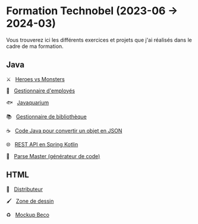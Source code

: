 # Formation Technobel (2023-06 → 2024-03)

Vous trouverez ici les différents exercices et projets que j'ai réalisés dans le cadre de ma formation.

## Java

⚔️ &nbsp; [Heroes vs Monsters](https://github.com/NathanGeisbusch/formation-technobel/tree/heroes_vs_monsters)

💼 &nbsp; [Gestionnaire d'employés](https://github.com/NathanGeisbusch/formation-technobel/tree/employees)

🐟 &nbsp; [Javaquarium](https://github.com/NathanGeisbusch/formation-technobel/tree/aquarium)

📚 &nbsp; [Gestionnaire de bibliothèque](https://github.com/NathanGeisbusch/formation-technobel/tree/bibliotheque)

☕ &nbsp; [Code Java pour convertir un objet en JSON](https://github.com/NathanGeisbusch/formation-technobel/tree/json)

🌐 &nbsp; [REST API en Spring Kotlin](https://github.com/NathanGeisbusch/formation-technobel/tree/playzone-backend)

📄 &nbsp; [Parse Master (générateur de code)](https://github.com/NathanGeisbusch/formation-technobel/tree/parse-master)

## HTML

🍬 &nbsp; [Distributeur](https://github.com/NathanGeisbusch/formation-technobel/tree/distributeur)

🖌️ &nbsp; [Zone de dessin](https://github.com/NathanGeisbusch/formation-technobel/tree/drawing-canvas)

♻️ &nbsp; [Mockup Beco](https://github.com/NathanGeisbusch/formation-technobel/tree/mockup-beco)
